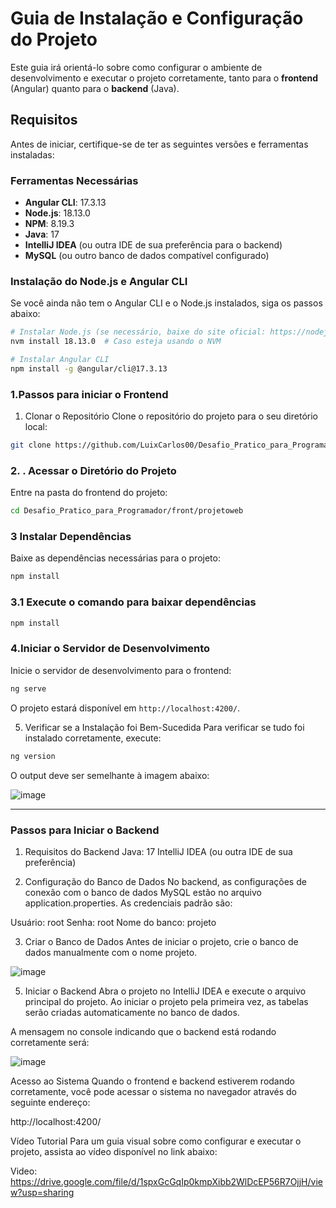 # Guia de Instalação e Configuração do Projeto

Este guia irá orientá-lo sobre como configurar o ambiente de desenvolvimento e executar o projeto corretamente, tanto para o **frontend** (Angular) quanto para o **backend** (Java).

## Requisitos

Antes de iniciar, certifique-se de ter as seguintes versões e ferramentas instaladas:

### Ferramentas Necessárias

- **Angular CLI**: 17.3.13
- **Node.js**: 18.13.0
- **NPM**: 8.19.3
- **Java**: 17
- **IntelliJ IDEA** (ou outra IDE de sua preferência para o backend)
- **MySQL** (ou outro banco de dados compatível configurado)

### Instalação do Node.js e Angular CLI

Se você ainda não tem o Angular CLI e o Node.js instalados, siga os passos abaixo:

```bash
# Instalar Node.js (se necessário, baixe do site oficial: https://nodejs.org/)
nvm install 18.13.0  # Caso esteja usando o NVM

# Instalar Angular CLI
npm install -g @angular/cli@17.3.13
```














### 1.Passos para iniciar o Frontend
1. Clonar o Repositório
Clone o repositório do projeto para o seu diretório local:
```sh
git clone https://github.com/LuixCarlos00/Desafio_Pratico_para_Programador
```

### 2. . Acessar o Diretório do Projeto
Entre na pasta do frontend do projeto:
```sh
cd Desafio_Pratico_para_Programador/front/projetoweb
```

### 3 Instalar Dependências
Baixe as dependências necessárias para o projeto:
```sh
npm install
```

### 3.1 Execute o comando para baixar dependências 
```sh
npm install
```

### 4.Iniciar o Servidor de Desenvolvimento
Inicie o servidor de desenvolvimento para o frontend:
```sh
ng serve
```
O projeto estará disponível em `http://localhost:4200/`.

5. Verificar se a Instalação foi Bem-Sucedida
Para verificar se tudo foi instalado corretamente, execute:
```sh
ng version
```
O output deve ser semelhante à imagem abaixo:

![image](https://github.com/user-attachments/assets/d335db07-f6f9-4f3f-9d4f-5d1565f508b8)

---

### Passos para Iniciar o Backend
1. Requisitos do Backend
Java: 17
IntelliJ IDEA (ou outra IDE de sua preferência)

2. Configuração do Banco de Dados
No backend, as configurações de conexão com o banco de dados MySQL estão no arquivo application.properties. As credenciais padrão são:

Usuário: root
Senha: root
Nome do banco: projeto


3. Criar o Banco de Dados
Antes de iniciar o projeto, crie o banco de dados manualmente com o nome projeto.

![image](https://github.com/user-attachments/assets/4cc00aa0-aeb1-4ad7-9d93-c6938b3368eb)



5. Iniciar o Backend
Abra o projeto no IntelliJ IDEA e execute o arquivo principal do projeto. Ao iniciar o projeto pela primeira vez, as tabelas serão criadas automaticamente no banco de dados.

A mensagem no console indicando que o backend está rodando corretamente será:

![image](https://github.com/user-attachments/assets/49d989e5-dc01-411d-836a-a6e517044033)





Acesso ao Sistema
Quando o frontend e backend estiverem rodando corretamente, você pode acessar o sistema no navegador através do seguinte endereço:

http://localhost:4200/

Vídeo Tutorial
Para um guia visual sobre como configurar e executar o projeto, assista ao vídeo disponível no link abaixo:

Video: https://drive.google.com/file/d/1spxGcGqIp0kmpXibb2WlDcEP56R7OjjH/view?usp=sharing



